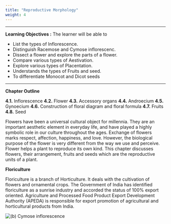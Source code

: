 ```yaml
---
title: "Reproductive Morphology"
weight: 4
---
```


---

**Learning Objectives :**
The learner will be able to

- List the types of Inflorescence.
- Distinguish Racemose and Cymose inflorescenc.
- Dissect a flower and explore the parts of a flower.
- Compare various types of Aestivation.
- Explore various types of Placentation.
- Understands the types of Fruits and seed.
- To differentiate Monocot and Dicot seeds

---

**Chapter Outline**

**4.1.** Inflorescence
**4.2.** Flower
**4.3.** Accessory organs
**4.4.** Androecium
**4.5.** Gynoecium
**4.6.** Construction of floral diagram and floral formula
**4.7.** Fruits
**4.8.** Seed

Flowers have been a universal cultural object for millennia. They are an important aesthetic element in everyday life, and have played a highly symbolic role in our culture throughout the ages. Exchange of flowers marks respect, affection, happiness, and love. However, the biological purpose of the flower is very different from the way we use and perceive. Flower helps a plant to reproduce its own kind. This chapter discusses flowers, their arrangement, fruits and seeds which are the reproductive units of a plant.

**Floriculture**

Floriculture is a branch of Horticulture. It deals with the cultivation of flowers and ornamental crops. The Government of India has identified floriculture as a sunrise industry and accorded the status of 100% export oriented. Agriculture and Processed Food Product Export Development Authority (APEDA) is responsible for export promotion of agricultural and horticultural products from India.

![ **(b)** Cymose inflorescence](4.1.png)
